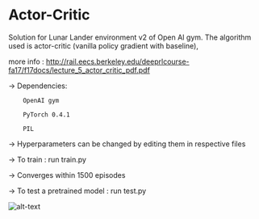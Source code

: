 # Actor-Critic

Solution for Lunar Lander environment v2 of Open AI gym.
The algorithm used is actor-critic (vanilla policy gradient with baseline),

more info : http://rail.eecs.berkeley.edu/deeprlcourse-fa17/f17docs/lecture_5_actor_critic_pdf.pdf

-> Dependencies:

        OpenAI gym

        PyTorch 0.4.1

        PIL


-> Hyperparameters can be changed by editing them in respective files

-> To train : run train.py

-> Converges within 1500 episodes

-> To test a pretrained model : run test.py


![alt-text](https://github.com/nikhilbarhate99/Actor-Critic/blob/master/gif/gif3.gif)
